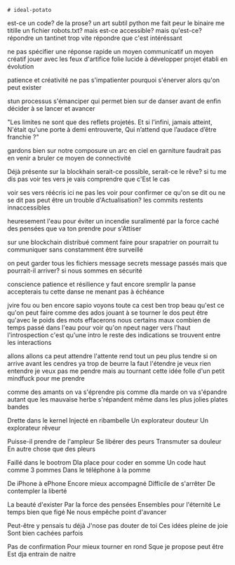 	# ideal-potato

est-ce un code?
de la prose?
un art subtil
python me fait peur
le binaire me titille
un fichier robots.txt?
mais est-ce accessible?
mais qu'est-ce? 
répondre un tantinet trop vite
répondre que c'est intéréssant

ne pas spécifier
une réponse rapide
un moyen communicatif
un moyen créatif
jouer avec les feux d'artifice
folie lucide à développer
projet établi
en évolution

patience et créativité
ne pas s'impatienter
pourquoi s'énerver
alors qu'on peut exister

stun processus s'émanciper
qui permet bien sur de danser
avant de enfin décider
à se lancer et avancer

"Les limites ne sont que des reflets projetés.
Et si l’infini, jamais atteint,
N'était qu'une porte à demi entrouverte,
Qui n’attend que l’audace d’être franchie ?"

gardons bien sur notre composure
un arc en ciel en garniture
faudrait pas en venir a bruler
ce moyen de connectivité

Déjà présente sur la blockhain
serait-ce possible, serait-ce le rêve?
si tu me dis pas voir tes vers
je vais comprendre que c'Est le cas

voir ses vers réécris ici
ne pas les voir pour confirmer
ce qu'on se dit ou ne se dit pas
peut être un trouble d'Actualisation?
les commits restents innaccessibles

heuresement l'eau pour éviter
un incendie suralimenté
par la force caché des pensées
que va ton prendre pour s'Attiser

sur une blockchain distribué
comment faire pour srapatrier
on pourrait tu communiquer
sans constamment être surveillé

on peut garder tous les fichiers
message secrets message passés
mais que pourrait-il arriver?
si nous sommes en sécurité

conscience patience et résilience
y faut encore sremplir la panse
accepterais tu cette danse
ne menant pas à échéance

jvire fou ou ben encore sapio
voyons toute ca cest ben trop beau
qu'est ce qu'on peut faire comme des ados
jouant à se tourner le dos
peut être qu'avec le poids des mots
effacerons nous certains maux
combien de temps passé dans l'eau
pour voir qu'on npeut nager vers l'haut
l'introspection c'est qu'une intro
le reste des indications
se trouvent entre les interactions

allons allons ca peut attendre
l'attente rend tout un peu plus tendre
si on arrive avant les cendres
ya trop de beurre la faut l'étendre
je veux rien entendre je veux pas me pendre
mais au tournant cette idée folle
d'un petit mindfuck pour me prendre

comme des amants on va s'éprendre
pis comme dla marde on va s'épandre
autant que les mauvaise herbe s'répandent
même dans les plus jolies plates bandes

Drette dans le kernel
Injecté en ribambelle
Un explorateur douteur
Un explorateur rêveur

Puisse-il prendre de l'ampleur
Se libérer des peurs
Transmuter sa douleur
En autre chose que des pleurs

Faillé dans le bootrom
Dla place pour coder en somme
Un code haut comme 3 pommes
Dans le téléphone à la pomme

De iPhone à ePhone
Encore mieux accompagné
Difficile de s'arrêter
De contempler la liberté

La beauté d'exister
Par la force des pensées
Ensembles pour l'éternité
Le temps bien que figé
Ne nous empêche point d'avancer

Peut-être y pensais tu déjà
J'nose pas douter de toi
Ces idées pleine de joie
Sont bien cachées parfois

Pas de confirmation
Pour mieux tourner en rond
Sque je propose peut être
Est dja entrain de naitre




